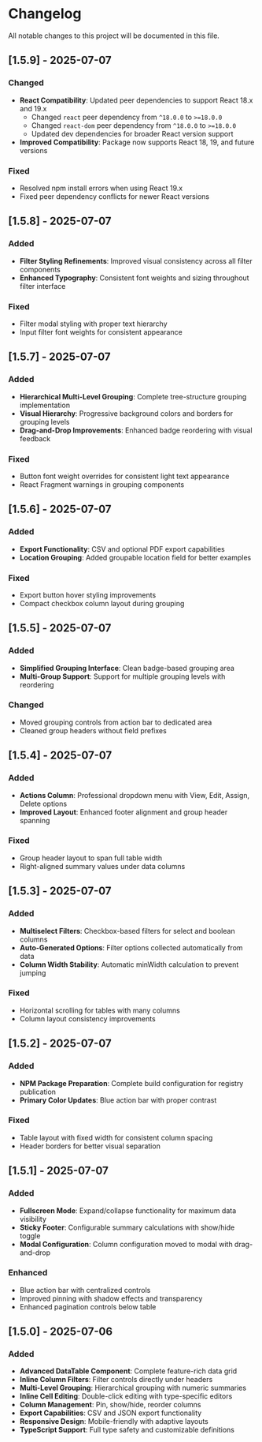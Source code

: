 # Changelog

All notable changes to this project will be documented in this file.

## [1.5.9] - 2025-07-07

### Changed
- **React Compatibility**: Updated peer dependencies to support React 18.x and 19.x
  - Changed `react` peer dependency from `^18.0.0` to `>=18.0.0`
  - Changed `react-dom` peer dependency from `^18.0.0` to `>=18.0.0`
  - Updated dev dependencies for broader React version support
- **Improved Compatibility**: Package now supports React 18, 19, and future versions

### Fixed
- Resolved npm install errors when using React 19.x
- Fixed peer dependency conflicts for newer React versions

## [1.5.8] - 2025-07-07

### Added
- **Filter Styling Refinements**: Improved visual consistency across all filter components
- **Enhanced Typography**: Consistent font weights and sizing throughout filter interface

### Fixed
- Filter modal styling with proper text hierarchy
- Input filter font weights for consistent appearance

## [1.5.7] - 2025-07-07

### Added
- **Hierarchical Multi-Level Grouping**: Complete tree-structure grouping implementation
- **Visual Hierarchy**: Progressive background colors and borders for grouping levels
- **Drag-and-Drop Improvements**: Enhanced badge reordering with visual feedback

### Fixed
- Button font weight overrides for consistent light text appearance
- React Fragment warnings in grouping components

## [1.5.6] - 2025-07-07

### Added
- **Export Functionality**: CSV and optional PDF export capabilities
- **Location Grouping**: Added groupable location field for better examples

### Fixed
- Export button hover styling improvements
- Compact checkbox column layout during grouping

## [1.5.5] - 2025-07-07

### Added
- **Simplified Grouping Interface**: Clean badge-based grouping area
- **Multi-Group Support**: Support for multiple grouping levels with reordering

### Changed
- Moved grouping controls from action bar to dedicated area
- Cleaned group headers without field prefixes

## [1.5.4] - 2025-07-07

### Added
- **Actions Column**: Professional dropdown menu with View, Edit, Assign, Delete options
- **Improved Layout**: Enhanced footer alignment and group header spanning

### Fixed
- Group header layout to span full table width
- Right-aligned summary values under data columns

## [1.5.3] - 2025-07-07

### Added
- **Multiselect Filters**: Checkbox-based filters for select and boolean columns
- **Auto-Generated Options**: Filter options collected automatically from data
- **Column Width Stability**: Automatic minWidth calculation to prevent jumping

### Fixed
- Horizontal scrolling for tables with many columns
- Column layout consistency improvements

## [1.5.2] - 2025-07-07

### Added
- **NPM Package Preparation**: Complete build configuration for registry publication
- **Primary Color Updates**: Blue action bar with proper contrast

### Fixed
- Table layout with fixed width for consistent column spacing
- Header borders for better visual separation

## [1.5.1] - 2025-07-07

### Added
- **Fullscreen Mode**: Expand/collapse functionality for maximum data visibility
- **Sticky Footer**: Configurable summary calculations with show/hide toggle
- **Modal Configuration**: Column configuration moved to modal with drag-and-drop

### Enhanced
- Blue action bar with centralized controls
- Improved pinning with shadow effects and transparency
- Enhanced pagination controls below table

## [1.5.0] - 2025-07-06

### Added
- **Advanced DataTable Component**: Complete feature-rich data grid
- **Inline Column Filters**: Filter controls directly under headers
- **Multi-Level Grouping**: Hierarchical grouping with numeric summaries
- **Inline Cell Editing**: Double-click editing with type-specific editors
- **Column Management**: Pin, show/hide, reorder columns
- **Export Capabilities**: CSV and JSON export functionality
- **Responsive Design**: Mobile-friendly with adaptive layouts
- **TypeScript Support**: Full type safety and customizable definitions